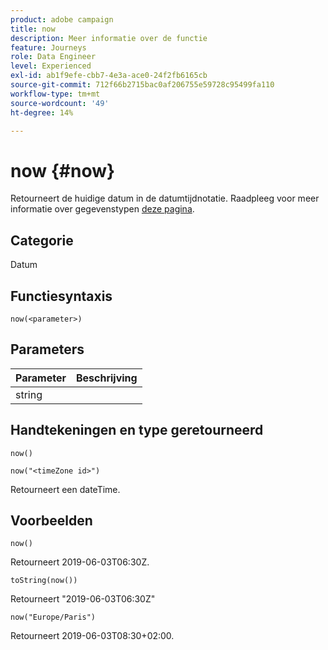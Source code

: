 ```yaml
---
product: adobe campaign
title: now
description: Meer informatie over de functie
feature: Journeys
role: Data Engineer
level: Experienced
exl-id: ab1f9efe-cbb7-4e3a-ace0-24f2fb6165cb
source-git-commit: 712f66b2715bac0af206755e59728c95499fa110
workflow-type: tm+mt
source-wordcount: '49'
ht-degree: 14%

---
```


# now {#now}

Retourneert de huidige datum in de datumtijdnotatie. Raadpleeg voor meer informatie over gegevenstypen [deze pagina](../expression/data-types.md).

## Categorie

Datum

## Functiesyntaxis

`now(<parameter>)`

## Parameters

| Parameter | Beschrijving |
|--- |--- |
| string |  |

## Handtekeningen en type geretourneerd

`now()`

`now("<timeZone id>")`

Retourneert een dateTime.

## Voorbeelden

`now()`

Retourneert 2019-06-03T06:30Z.

`toString(now())`

Retourneert &quot;2019-06-03T06:30Z&quot;

`now("Europe/Paris")`

Retourneert 2019-06-03T08:30+02:00.
